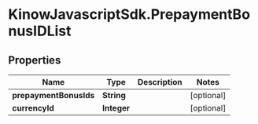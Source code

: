 # KinowJavascriptSdk.PrepaymentBonusIDList

## Properties
Name | Type | Description | Notes
------------ | ------------- | ------------- | -------------
**prepaymentBonusIds** | **String** |  | [optional] 
**currencyId** | **Integer** |  | [optional] 


